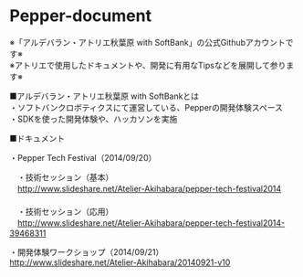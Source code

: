 Pepper-document
===============

※「アルデバラン・アトリエ秋葉原 with SoftBank」の公式Githubアカウントです※  
※アトリエで使用したドキュメントや、開発に有用なTipsなどを展開して参ります※  

■アルデバラン・アトリエ秋葉原 with SoftBankとは  
・ソフトバンクロボティクスにて運営している、Pepperの開発体験スペース  
・SDKを使った開発体験や、ハッカソンを実施  

■ドキュメント  
  
・Pepper Tech Festival（2014/09/20）  
  
　・技術セッション（基本）  
　http://www.slideshare.net/Atelier-Akihabara/pepper-tech-festival2014  
　  
　・技術セッション（応用）  
　http://www.slideshare.net/Atelier-Akihabara/pepper-tech-festival2014-39468311  
  
・開発体験ワークショップ（2014/09/21）  
  http://www.slideshare.net/Atelier-Akihabara/20140921-v10  
  

